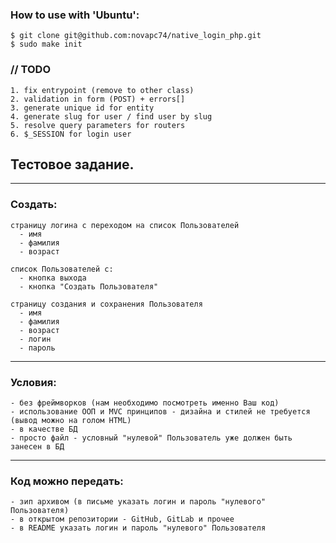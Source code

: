 ### How to use with 'Ubuntu':
```angular2html
$ git clone git@github.com:novapc74/native_login_php.git
$ sudo make init
```
### // TODO
```angular2html
1. fix entrypoint (remove to other class)
2. validation in form (POST) + errors[]
3. generate unique id for entity
4. generate slug for user / find user by slug
5. resolve query parameters for routers
6. $_SESSION for login user
```
## Тестовое задание.
***
### Создать:
```
страницу логина с переходом на список Пользователей
  - имя
  - фамилия
  - возраст
```
```
список Пользователей с:
  - кнопка выхода
  - кнопка "Создать Пользователя"
```
```angular2html
страницу создания и сохранения Пользователя
  - имя
  - фамилия
  - возраст
  - логин
  - пароль
```
***
### Условия:
```angular2html
- без фреймворков (нам необходимо посмотреть именно Ваш код)
- использование ООП и MVC принципов - дизайна и стилей не требуется (вывод можно на голом HTML)
- в качестве БД
- просто файл - условный "нулевой" Пользователь уже должен быть занесен в БД
```
***
### Код можно передать:
```angular2html
- зип архивом (в письме указать логин и пароль "нулевого" Пользователя)
- в открытом репозитории - GitHub, GitLab и прочее
- в README указать логин и пароль "нулевого" Пользователя
```